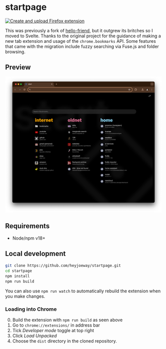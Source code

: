 # startpage

[![Create and upload Firefox extension](https://github.com/heyjoeway/startpage/actions/workflows/main.yml/badge.svg)](https://github.com/heyjoeway/startpage/actions/workflows/main.yml)

This was previously a fork of [hello-friend](https://github.com/jaywick/hello-friend), but it outgrew its britches so I moved to Svelte. Thanks to the original project for the guidance of making a new tab extension and usage of the `chrome.bookmarks` API. Some features that came with the migration include fuzzy searching via Fuse.js and folder browsing.

## Preview

![Screenshot preview of the startpage extension on a new tab](./PREVIEW.png)

## Requirements

- Node/npm v18+

## Local development

```bash
git clone https://github.com/heyjoeway/startpage.git
cd startpage
npm install
npm run build
```

You can also use `npm run watch` to automatically rebuild the extension when you make changes.

### Loading into Chrome

0. Build the extension with `npm run build` as seen above
1. Go to `chrome://extensions/` in address bar
2. Tick _Developer mode_ toggle at top right
3. Click _Load Unpacked_
4. Choose the `dist` directory in the cloned repository.